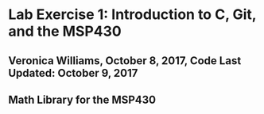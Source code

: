 # Lab Exercise 1: Introduction to C, Git, and the MSP430
## Veronica Williams, October 8, 2017, Code Last Updated: October 9, 2017


## Math Library for the MSP430



